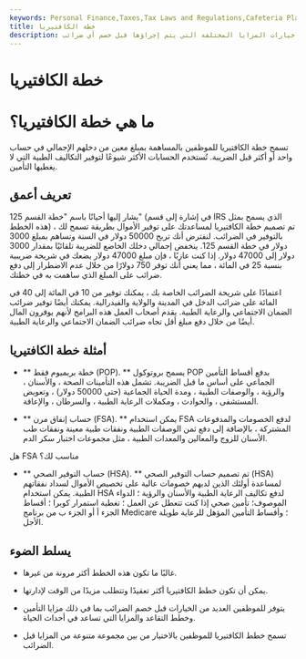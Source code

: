 ```yaml
---
keywords: Personal Finance,Taxes,Tax Laws and Regulations,Cafeteria Plan,Flexible Spending Account,Fsa,Health Savings Account,Hsa,Pop,Premium Only Plan
title: خطة الكافتيريا
description: تسمح خطط الكافتيريا للموظفين بالاختيار من بين مجموعة متنوعة من خيارات المزايا المختلفة التي يتم إجراؤها قبل خصم أي ضرائب.
---
```


# خطة الكافتيريا
# ما هي خطة الكافتيريا؟

تسمح خطة الكافتيريا للموظفين بالمساهمة بمبلغ معين من دخلهم الإجمالي في حساب واحد أو أكثر قبل الضريبة. تُستخدم الحسابات الأكثر شيوعًا لتوفير التكاليف الطبية التي لا يغطيها التأمين.

## تعريف أعمق

يشار إليها أحيانًا باسم "خطة القسم 125" (في إشارة إلى قسم IRS الذي يسمح بمثل هذه الخطط) ، تم تصميم خطة الكافتيريا لمساعدتك على توفير الأموال بطريقة تسمح لك بالتوفير في الضرائب. لنفترض أنك تربح 50000 دولار في السنة وتساهم بمبلغ 3000 دولار في خطة القسم 125. ينخفض إجمالي دخلك الخاضع للضريبة تلقائيًا بمقدار 3000 دولار إلى 47000 دولار. إذا كنت عازبًا ، فإن مبلغ 47000 دولار يضعك في شريحة ضريبية بنسبة 25 في المائة ، مما يعني أنك توفر 750 دولارًا من خلال عدم الاضطرار إلى دفع ضرائب على المبلغ الذي ساهمت به في خطتك.

اعتمادًا على شريحة الضرائب الخاصة بك ، يمكنك توفير من 10 في المائة إلى 40 في المائة على ضرائب الدخل في المدينة والولاية والفيدرالية. يمكنك أيضًا توفير ضرائب الضمان الاجتماعي والرعاية الطبية. يقدم أصحاب العمل هذه البرامج لأنهم يوفرون المال أيضًا من خلال دفع مبلغ أقل تجاه ضرائب الضمان الاجتماعي والرعاية الطبية.

## أمثلة خطة الكافتيريا

- ** خطة بريميوم فقط (POP). ** يسمح بروتوكول POP بدفع أقساط التأمين الجماعي على أساس ما قبل الضريبة. تشمل هذه التأمينات الصحة ، والأسنان ، والرؤية ، والوصفات الطبية ، ومدة الحياة الجماعية (حتى 50000 دولار) ، وتعويض المستشفى ، والحوادث ، ومكملات الرعاية الطبية ، والسرطان ، والإعاقة.

- ** حساب إنفاق مرن (FSA). ** يمكن استخدام FSA لدفع الخصومات والمدفوعات المشتركة ، بالإضافة إلى دفع ثمن الوصفات الطبية ونفقات طبية معينة ونفقات طب الأسنان للزوج والمعالين والمعدات الطبية ، مثل مجموعات اختبار سكر الدم.

هل FSA مناسب لك؟

- ** حساب التوفير الصحي (HSA). ** تم تصميم حساب التوفير الصحي (HSA) لمساعدة أولئك الذين لديهم خصومات عالية على تخصيص الأموال لسداد نفقاتهم الطبية. يمكن استخدام HSA لدفع تكاليف الرعاية الطبية والأسنان والرؤية ؛ الدواء الموصوف؛ تأمين صحي إذا كنت تتعطل عن العمل ؛ تغطية استمرار كوبرا ؛ أقساط الجزء أ أو الجزء ب من برنامج Medicare ؛ وأقساط التأمين المؤهل للرعاية طويلة الأجل.

## يسلط الضوء

- غالبًا ما تكون هذه الخطط أكثر مرونة من غيرها.

- يمكن أن تكون خطط الكافتيريا أكثر تعقيدًا وتتطلب مزيدًا من الوقت لإدارتها.

- يتوفر للموظفين العديد من الخيارات قبل خصم الضرائب بما في ذلك مزايا التأمين وخطط التقاعد والمزايا التي تساعد في أحداث الحياة.

- تسمح خطط الكافتيريا للموظفين بالاختيار من بين مجموعة متنوعة من المزايا قبل الضرائب.


